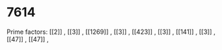 # 7614

Prime factors: [[2]] , [[3]] , [[1269]] , [[3]] , [[423]] , [[3]] , [[141]] , [[3]] , [[47]] , [[47]] , 